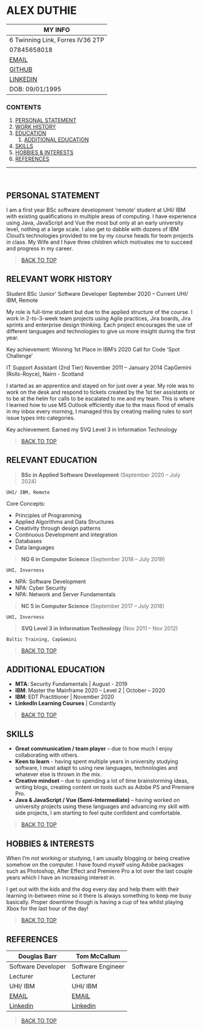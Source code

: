 # ALEX DUTHIE

| MY INFO |
|-|
| 6 Twinning Link, Forres IV36 2TP |
| 07845658018 |
| [EMAIL](mailto:alexduthiemain@outlook.com) |
| [GITHUB](https://github.com/AlexDuthie) |
| [LINKEDIN](https://www.linkedin.com/in/alexduthielnkdn/) |
| DOB: 09/01/1995 |

### CONTENTS
1. [PERSONAL STATEMENT](#personal-statement)
1. [WORK HISTORY](#relevant-work-history)
1. [EDUCATION](#relevant-education)
    1. [ADDITIONAL EDUCATION](#additional-education)
1. [SKILLS](#skills)
1. [HOBBIES & INTERESTS](#hobbies-&-interests)
1. [REFERENCES](#references)

---
 
## PERSONAL STATEMENT
 
I am a first year BSc software development ‘remote’ student at UHI/ IBM with existing qualifications in multiple areas of computing. I have experience using Java, JavaScript and Vue the most but only at an early university level, nothing at a large scale. I also get to dabble with dozens of IBM Cloud’s technologies provided to me by my course heads for team projects in class. My Wife and I have three children which motivates me to succeed and progress in my career. 

> [BACK TO TOP](#alex-duthie)

## RELEVANT WORK HISTORY

Student BSc ‘Junior’ Software Developer	September 2020 – Current
UHI/ IBM, Remote		

My role is full-time student but due to the applied structure of the course. I work in 2-to-3-week team projects using Agile practices, Jira boards, Jira sprints and enterprise design thinking. Each project encourages the use of different languages and technologies to give us more insight during the first year.

Key achievement: Winning 1st Place in IBM’s 2020 Call for Code ‘Spot Challenge’

IT Support Assistant (2nd Tier)	November 2011 – January 2014
CapGemini (Rolls-Royce), Nairn - Scotland		

I started as an apprentice and stayed on for just over a year. My role was to work on the desk and respond to tickets created by the 1st tier assistants or to be at the helm for calls to be escalated to me and my team. This is where I learned how to use MS Outlook efficiently due to the mass flood of emails in my inbox every morning, I managed this by creating mailing rules to sort issue types into categories.

Key achievement: Earned my SVQ Level 3 in Information Technology
 
> [BACK TO TOP](#alex-duthie) 

## RELEVANT EDUCATION

> **BSc in Applied Software Development** (September 2020 – July 2024)

```UHI/ IBM, Remote```		

Core Concepts:

* Principles of Programming
* Applied Algorithms and Data Structures
* Creativity through design patterns
* Continuous Development and integration
* Databases
* Data languages
 
> **NQ 6 in Computer Science** (September 2018 – July 2019)

```UHI, Inverness```		

* NPA: Software Development
* NPA: Cyber Security
* NPA: Network and Server Fundamentals

> **NC 5 in Computer Science** (September 2017 – July 2018)

```UHI, Inverness```		

> **SVQ Level 3 in Information Technology**	(Nov 2011 – Nov 2012)

```Baltic Training, CapGemini```		

> [BACK TO TOP](#alex-duthie)

## ADDITIONAL EDUCATION

* **MTA**: Security Fundamentals | August - 2019 
* **IBM**: Master the Mainframe 2020 – Level 2 | October – 2020
* **IBM**: EDT Practitioner | November 2020
* **LinkedIn Learning Courses** | Constantly

> [BACK TO TOP](#alex-duthie)
 
## SKILLS

* **Great communication / team player** – due to how much I enjoy collaborating with others.
* **Keen to learn** - having spent multiple years in university studying software, I must adapt to using new languages, technologies and whatever else is thrown in the mix.
* **Creative mindset** – due to spending a lot of time brainstorming ideas, writing blogs, creating content on tools such as Adobe PS and Premiere Pro. 
* **Java & JavaScript / Vue (Semi-Intermediate)** – having worked on university projects using these languages and advancing my skill with side projects, I am starting to feel quite confident and comfortable. 

> [BACK TO TOP](#alex-duthie)

## HOBBIES & INTERESTS

When I’m not working or studying, I am usually blogging or being creative somehow on the computer. I have found myself using Adobe packages such as Photoshop, After Effect and Premiere Pro a lot over the last couple years which I have an increasing interest in.

I get out with the kids and the dog every day and help them with their learning in-between mine so it there Is always something to keep me busy basically. Proper downtime though is having a cup of tea whilst playing Xbox for the last hour of the day!

> [BACK TO TOP](#alex-duthie)

## REFERENCES

| Douglas Barr | Tom McCallum |
|--------------|--------------|
| Software Developer | Software Engineer |
| Lecturer | Lecturer |
| UHI/ IBM | UHI/ IBM |
| [EMAIL](mailto:douglas.barr@me.com?subject=Alex%20Duthie%20-%20Reference) | [EMAIL](mo04tm@uhi.ac.uk?subject=Alex%20Duthie%20-%20Reference) |
| [Linkedin](https://www.linkedin.com/in/douglas-barr/) | [Linkedin](https://www.linkedin.com/in/drtommccallum/)

> [BACK TO TOP](#alex-duthie)

